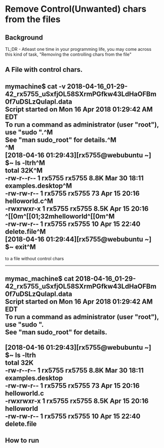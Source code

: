 # Remove Control(Unwanted) chars from the files

## Background

TL;DR - Atleast one time  in your programming life, you may come across this kind of task, "Removing the controlling chars from the file"

A File with control chars.
---
mymachine$ cat -v 2018-04-16_01-29-42_rx5755_uSxfjOL58SXrmPGfkw43LdHaOFBm0f7uDSLzQuIapl.data\
Script started on Mon 16 Apr 2018 01:29:42 AM EDT\
To run a command as administrator (user "root"), use "sudo <command>".^M\
See "man sudo_root" for details.^M\
^M\
[2018-04-16 01:29:43][rx5755@webubuntu ~] $~ ls -ltrh^M\
total 32K^M\
-rw-r--r-- 1 rx5755 rx5755 8.8K Mar 30 18:11 examples.desktop^M\
-rw-rw-r-- 1 rx5755 rx5755   73 Apr 15 20:16 helloworld.c^M\
-rwxrwxr-x 1 rx5755 rx5755 8.5K Apr 15 20:16 ^[[0m^[[01;32mhelloworld^[[0m^M\
-rw-rw-r-- 1 rx5755 rx5755   10 Apr 15 22:40 delete.file^M\
[2018-04-16 01:29:44][rx5755@webubuntu ~] $~ exit^M
---

to a file without control chars

---
mymac_machine$ cat 2018-04-16_01-29-42_rx5755_uSxfjOL58SXrmPGfkw43LdHaOFBm0f7uDSLzQuIapl.data\
Script started on Mon 16 Apr 2018 01:29:42 AM EDT\
To run a command as administrator (user "root"), use "sudo <command>".\
See "man sudo_root" for details.\
\
[2018-04-16 01:29:43][rx5755@webubuntu ~] $~ ls -ltrh\
total 32K\
-rw-r--r-- 1 rx5755 rx5755 8.8K Mar 30 18:11 examples.desktop\
-rw-rw-r-- 1 rx5755 rx5755   73 Apr 15 20:16 helloworld.c\
-rwxrwxr-x 1 rx5755 rx5755 8.5K Apr 15 20:16 helloworld\
-rw-rw-r-- 1 rx5755 rx5755   10 Apr 15 22:40 delete.file
---

## How to run
